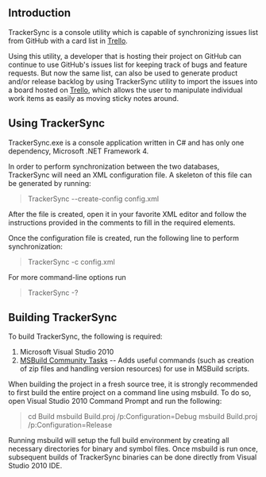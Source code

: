Introduction
------------
TrackerSync is a console utility which is capable of synchronizing issues list from GitHub with a card list in [Trello][2].

Using this utility, a developer that is hosting their project on GitHub can continue to use GitHub's issues list for keeping track of bugs and feature requests. But now the same list, can also be used to generate product and/or release backlog by using TrackerSync utility to import the issues into a board hosted on [Trello][2], which allows the user to manipulate individual work items as easily as moving sticky notes around.


Using TrackerSync
-----------------
TrackerSync.exe is a console application written in C# and has only one dependency, Microsoft .NET Framework 4.

In order to perform synchronization between the two databases, TrackerSync will need an XML configuration file. A skeleton of this file can be generated by running:

> TrackerSync --create-config config.xml

After the file is created, open it in your favorite XML editor and follow the instructions provided in the comments to fill in the required elements.

Once the configuration file is created, run the following line to perform synchronization:

> TrackerSync -c config.xml

For more command-line options run

> TrackerSync -? 


Building TrackerSync
--------------------
To build TrackerSync, the following is required:
1. Microsoft Visual Studio 2010
2. [MSBuild Community Tasks][1] -- Adds useful commands (such as creation of zip files and handling version resources) for use in MSBuild scripts.

When building the project in a fresh source tree, it is strongly recommended to first build the entire project on a command line using msbuild. To do so, open Visual Studio 2010 Command Prompt and run the following:
> cd Build
> msbuild Build.proj /p:Configuration=Debug
> msbuild Build.proj /p:Configuration=Release

Running msbuild will setup the full build environment by creating all necessary directories for binary and symbol files. Once msbuild is run once, subsequent builds of TrackerSync binaries can be done directly from Visual Studio 2010 IDE.



[1]: http://msbuildtasks.tigris.org/
[2]: https://www.trello.com/
